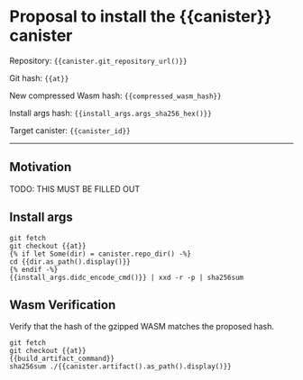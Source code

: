 # Proposal to install the {{canister}} canister

Repository: `{{canister.git_repository_url()}}`

Git hash: `{{at}}`

New compressed Wasm hash: `{{compressed_wasm_hash}}`

Install args hash: `{{install_args.args_sha256_hex()}}`

Target canister: `{{canister_id}}`

---

## Motivation
TODO: THIS MUST BE FILLED OUT


## Install args

```
git fetch
git checkout {{at}}
{% if let Some(dir) = canister.repo_dir() -%}
cd {{dir.as_path().display()}}
{% endif -%}
{{install_args.didc_encode_cmd()}} | xxd -r -p | sha256sum
```

## Wasm Verification

Verify that the hash of the gzipped WASM matches the proposed hash.

```
git fetch
git checkout {{at}}
{{build_artifact_command}}
sha256sum ./{{canister.artifact().as_path().display()}}
```
